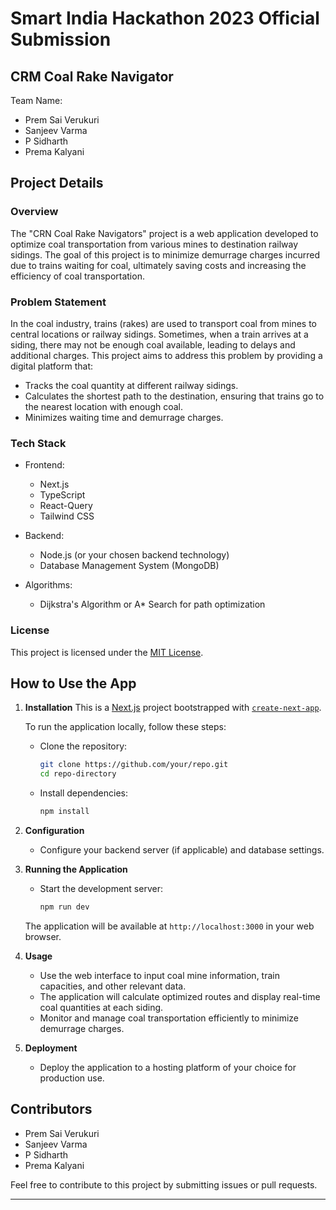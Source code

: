 
# Smart India Hackathon 2023 Official Submission

## CRM Coal Rake Navigator

Team Name:
- Prem Sai Verukuri
- Sanjeev Varma
- P Sidharth
- Prema Kalyani

## Project Details

### Overview

The "CRN Coal Rake Navigators" project is a web application developed to optimize coal transportation from various mines to destination railway sidings. The goal of this project is to minimize demurrage charges incurred due to trains waiting for coal, ultimately saving costs and increasing the efficiency of coal transportation.

### Problem Statement

In the coal industry, trains (rakes) are used to transport coal from mines to central locations or railway sidings. Sometimes, when a train arrives at a siding, there may not be enough coal available, leading to delays and additional charges. This project aims to address this problem by providing a digital platform that:

- Tracks the coal quantity at different railway sidings.
- Calculates the shortest path to the destination, ensuring that trains go to the nearest location with enough coal.
- Minimizes waiting time and demurrage charges.

### Tech Stack

- Frontend:
  - Next.js
  - TypeScript
  - React-Query
  - Tailwind CSS

- Backend:
  - Node.js (or your chosen backend technology)
  - Database Management System (MongoDB)

- Algorithms:
  - Dijkstra's Algorithm or A* Search for path optimization

### License

This project is licensed under the [MIT License](LICENSE).

## How to Use the App

1. **Installation**
  This is a [Next.js](https://nextjs.org/) project bootstrapped with [`create-next-app`](https://github.com/vercel/next.js/tree/canary/packages/create-next-app).

   To run the application locally, follow these steps:

   - Clone the repository:

     ```bash
     git clone https://github.com/your/repo.git
     cd repo-directory
     ```

   - Install dependencies:

     ```bash
     npm install
     ```

2. **Configuration**

   - Configure your backend server (if applicable) and database settings.

3. **Running the Application**

   - Start the development server:

     ```bash
     npm run dev
     ```

   The application will be available at `http://localhost:3000` in your web browser.

4. **Usage**

   - Use the web interface to input coal mine information, train capacities, and other relevant data.
   - The application will calculate optimized routes and display real-time coal quantities at each siding.
   - Monitor and manage coal transportation efficiently to minimize demurrage charges.

5. **Deployment**

   - Deploy the application to a hosting platform of your choice for production use.

## Contributors

- Prem Sai Verukuri
- Sanjeev Varma
- P Sidharth
- Prema Kalyani

Feel free to contribute to this project by submitting issues or pull requests.

---


